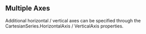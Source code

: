 ## Multiple Axes
Additional horizontal / vertical axes can be specified through the CartesianSeries.HorizontalAxis / VerticalAxis properties.

[//]: <keywords: lineseries, multipleaxis, multipleseries, sharedhorizontalaxis, sharedverticalaxis>